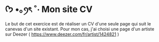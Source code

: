 #  ᡣ𐭩 •｡ꪆৎ ˚⋅ Mon site CV 

Le but de cet exercice est de réaliser un CV d'une seule page qui suit le canevas d'un site existant.
Pour mon cas, j'ai choisi une page d'un artiste sur Deezer ( https://www.deezer.com/fr/artist/1424821 ) 
